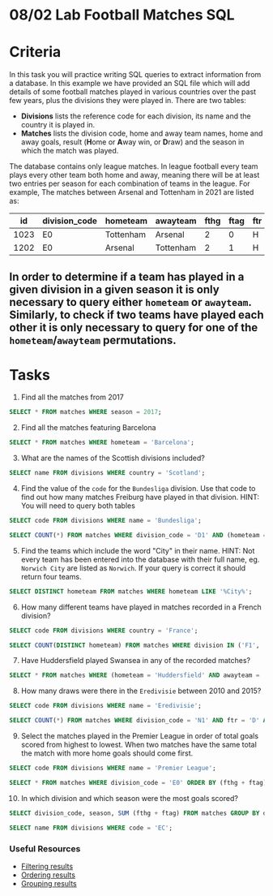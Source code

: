 # 08/02 Lab Football Matches SQL

# Criteria 

In this task you will practice writing SQL queries to extract information from a database. In this example we have provided an SQL file which will add details of some football matches played in various countries over the past few years, plus the divisions they were played in. There are two tables:

- **Divisions** lists the reference code for each division, its name and the country it is played in.
- **Matches** lists the division code, home and away team names, home and away goals, result (**H**ome or **A**way win, or **D**raw) and the season in which the match was played.

The database contains only league matches. In league football every team plays every other team both home and away, meaning there will be at least two entries per season for each combination of teams in the league. For example, The matches between Arsenal and Tottenham in 2021 are listed as:

| id   | division_code | hometeam  | awayteam  | fthg | ftag | ftr | season |
|------|---------------|-----------|-----------|------|------|-----|--------|
| 1023 | E0            | Tottenham | Arsenal   | 2    | 0    | H   | 2021   |
| 1202 | E0            | Arsenal   | Tottenham | 2    | 1    | H   | 2021   |

In order to determine if a team has played in a given division in a given season it is only necessary to query **either** `hometeam` or `awayteam`. Similarly, to check if two teams have played each other it is only necessary to query for one of the `hometeam`/`awayteam` permutations.
---

# Tasks

1) Find all the matches from 2017

```sql
SELECT * FROM matches WHERE season = 2017;
```

2) Find all the matches featuring Barcelona

```sql
SELECT * FROM matches WHERE hometeam = 'Barcelona';
```

3) What are the names of the Scottish divisions included?

```sql
SELECT name FROM divisions WHERE country = 'Scotland';
```

4) Find the value of the `code` for the `Bundesliga` division. Use that code to find out how many matches Freiburg have played in that division. HINT: You will need to query both tables

```sql
SELECT code FROM divisions WHERE name = 'Bundesliga';

SELECT COUNT(*) FROM matches WHERE division_code = 'D1' AND (hometeam = 'Freiburg' OR awayteam = 'Freiburg');
```

5) Find the teams which include the word "City" in their name. HINT: Not every team has been entered into the database with their full name, eg. `Norwich City` are listed as `Norwich`. If your query is correct it should return four teams.

```sql
SELECT DISTINCT hometeam FROM matches WHERE hometeam LIKE '%City%';
```

6) How many different teams have played in matches recorded in a French division?

```sql
SELECT code FROM divisions WHERE country = 'France';

SELECT COUNT(DISTINCT hometeam) FROM matches WHERE division IN ('F1', 'F2');
```

7) Have Huddersfield played Swansea in any of the recorded matches?

```sql
SELECT * FROM matches WHERE (hometeam = 'Huddersfield' AND awayteam = 'Swansea');
```

8) How many draws were there in the `Eredivisie` between 2010 and 2015?

```sql
SELECT code FROM divisions WHERE name = 'Eredivisie';

SELECT COUNT(*) FROM matches WHERE division_code = 'N1' AND ftr = 'D' AND season BETWEEN 2010 AND 2015;
```

9) Select the matches played in the Premier League in order of total goals scored from highest to lowest. When two matches have the same total the match with more home goals should come first.

```sql
SELECT code FROM divisions WHERE name = 'Premier League';

SELECT * FROM matches WHERE division_code = 'E0' ORDER BY (fthg + ftag) DESC, fthg DESC;
```

10) In which division and which season were the most goals scored?

```sql
SELECT division_code, season, SUM (fthg + ftag) FROM matches GROUP BY division_code, season ORDER BY sum DESC LIMIT 1;

SELECT name FROM divisions WHERE code = 'EC';
```

### Useful Resources

- [Filtering results](https://www.w3schools.com/sql/sql_where.asp)
- [Ordering results](https://www.w3schools.com/sql/sql_orderby.asp)
- [Grouping results](https://www.w3schools.com/sql/sql_groupby.asp)
